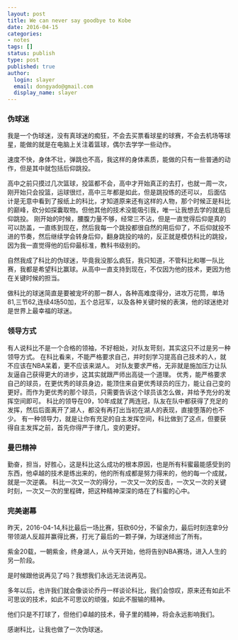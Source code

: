 ```yaml
---
layout: post
title: We can never say goodbye to Kobe  
date: 2016-04-15
categories:
- notes
tags: []
status: publish
type: post
published: true
author:
  login: slayer
  email: dongyado@gmail.com
  display_name: slayer
---
```

### 伪球迷
我是一个伪球迷，没有真球迷的痴狂，不会去买票看球星的球赛，不会去机场等球星，能做的就是在电脑上关注着篮球，偶尔去学学一些动作。

速度不快，身体不壮，弹跳也不高，我这样的身体素质，能做的只有一些普通的动作，但是其中就包括后仰跳投。

高中之前只摸过几次篮球，投篮都不会，高中才开始真正的去打，也就一周一次，刚开始只会投篮，运球很烂，高中三年都是如此，但是跳投练的还可以，
后面估计是无意中看到了报纸上的科比，才知道原来还有这样的人物，那个时候正是科比的巅峰，砍分如探囊取物。但他其他的技术没能吸引我，唯一让我想去学的就是后仰跳投。
刚开始的时候，腰腹力量不够，经常三不沾，但是一直觉得后仰是真的可以防盖，一直练到现在，然后我每一个跳投都很自然的用后仰了，不后仰就投不进的节奏，然后继续学会转身后仰，翻身跳投的啥的，反正就是模仿科比的跳投，
因为我一直觉得他的后仰最标准，教科书级别的。

自然我成了科比的伪球迷，毕竟我没那么疯狂，我只知道，不管科比和哪一队比赛，我都是希望科比赢球。从高中一直支持到现在，不仅因为他的技术，更因为他在关键时候的担当。

做科比的球迷简直是要被宠坏的那一群人，各种高难度得分，进攻万花筒，单场81,三节62,连续4场50加，五个总冠军，以及各种关键时候的表演，他的球迷绝对是世界上最幸福的球迷。

### 领导方式
有人说科比不是一个合格的领袖，不好相处，对队友苛刻，其实这只不过是另一种领导方式。
在科比看来，不能严格要求自己，并时刻学习提高自己技术的人，就不应该在NBA呆着，更不应该来湖人。
对队友要求严格，无非就是施加压力让队友逼自己获得更大的进步，这其实就跟严师出高徒一个道理。
优秀，能严格要求自己的球员，在更优秀的球员身边，能顶住来自更优秀球员的压力，能让自己变的更好。而作为更优秀的那个球员，只需要告诉这个球员该怎么做，并给予充分的发挥空间即可。
科比的领导在09，10年成就了两连冠，队友在队中都获得了充足的发挥，然后后面离开了湖人，都没有再打出当初在湖人的表现，直接堕落的也不少。
有一种领导力，就是让你有充足的自主发挥空间，科比做到了这点，但要获得自主发挥之前，首先你得严于律几，变的更好。

### 曼巴精神
勤奋，担当，好胜心，这是科比这么成功的根本原因，也是所有科蜜最能感受到的东西，他卓越的技术是练出来的，他的所有成都是努力得来的，他的每一个成就，就是一次逆袭。
科比一次又一次的得分，一次又一次的反击，一次又一次的关键时刻，一次又一次的里程碑，把这种精神深深的烙在了科蜜的心中。

### 完美谢幕
昨天，2016-04-14,科比最后一场比赛，狂砍60分，不留余力，最后时刻连拿9分带领湖人反超并赢得比赛，打光了最后的一颗子弹，为球迷倾出了所有。

紫金20载，一朝紫金，终身湖人，从今天开始，他将告别NBA赛场，进入人生的另一阶段。

是时候跟他说再见了吗？我想我们永远无法说再见。


多年以后，也许我们就会像谈论乔丹一样谈论科比，我们会惊叹，原来还有如此不可思议的技术，如此不可思议的顽强，如此不服输的精神。

他们只是不打球了，但他们卓越的技术，骨子里的精神，将会永远影响我们。

感谢科比，让我也做了一次伪球迷。
